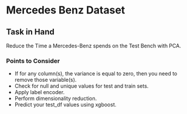 # Mercedes Benz Dataset

## Task in Hand
Reduce the Time a Mercedes-Benz spends on the Test Bench with PCA.

### Points to Consider
* If for any column(s), the variance is equal to zero, then you need to remove those variable(s).
* Check for null and unique values for test and train sets.
* Apply label encoder.
* Perform dimensionality reduction.
* Predict your test_df values using xgboost.
